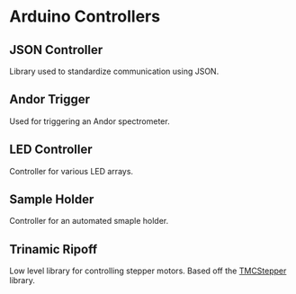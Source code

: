 # Arduino Controllers

## JSON Controller
Library used to standardize communication using JSON.

## Andor Trigger
Used for triggering an Andor spectrometer.

## LED Controller
Controller for various LED arrays.

## Sample Holder
Controller for an automated smaple holder.

## Trinamic Ripoff
Low level library for controlling stepper motors.
Based off the [TMCStepper](https://www.arduino.cc/reference/en/libraries/tmcstepper/) library. 

